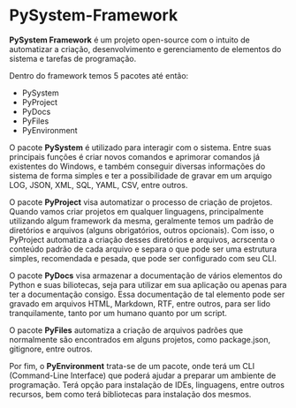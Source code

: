 # PySystem-Framework

**PySystem Framework** é um projeto open-source com o intuito de automatizar a criação, desenvolvimento e gerenciamento de elementos do sistema e tarefas de programação.

Dentro do framework temos 5 pacotes até então:

- PySystem
- PyProject
- PyDocs
- PyFiles
- PyEnvironment

O pacote **PySystem** é utilizado para interagir com o sistema. Entre suas principais funções é criar novos comandos e aprimorar comandos já existentes do Windows, e também conseguir diversas informações do sistema de forma simples e ter a possibilidade de gravar em um arquigo LOG, JSON, XML, SQL, YAML, CSV, entre outros.

O pacote **PyProject** visa automatizar o processo de criação de projetos. Quando vamos criar projetos em qualquer linguagens, principalmente utilizando algum framework da mesma, geralmente temos um padrão de diretórios e arquivos (alguns obrigatórios, outros opcionais). Com isso, o PyProject automatiza a criação desses diretórios e arquivos, acrscenta o conteúdo padrão de cada arquivo e separa o que pode ser uma estrutura simples, recomendada e pesada, que pode ser configurado com seu CLI.

O pacote **PyDocs** visa armazenar a documentação de vários elementos do Python e suas biliotecas, seja para utilizar em sua aplicação ou apenas para ter a documentação consigo. Essa documentação de tal elemento pode ser gravado em arquivos HTML, Markdown, RTF, entre outros, para ser lido tranquilamente, tanto por um humano quanto por um script.

O pacote **PyFiles** automatiza a criação de arquivos padrões que normalmente são encontrados em alguns projetos, como package.json, gitignore, entre outros.

Por fim, o **PyEnvironment** trata-se de um pacote, onde terá um CLI (Command-Line Interface) que poderá ajudar a preparar um ambiente de programação. Terá opção para instalação de IDEs, linguagens, entre outros recursos, bem como terá bibliotecas para instalação dos mesmos.